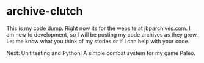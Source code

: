 # archive-clutch
This is my code dump. Right now its for the website at jbparchives.com.
I am new to development, so I will be posting my code archives as they grow.
Let me know what you think of my stories or if I can help with your code.

Next:
Unit testing and Python!
A simple combat system for my game Paleo.
